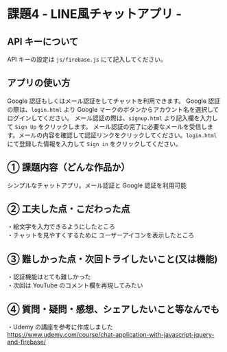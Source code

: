 # 課題4 - LINE風チャットアプリ -

## API キーについて
API キーの設定は `js/firebase.js` にて記入してください。

## アプリの使い方
Google 認証もしくはメール認証をしてチャットを利用できます。
Google 認証の際は、`login.html` より Google マークのボタンからアカウント名を選択してログインしてください。
メール認証の際は、`signup.html` より記入欄を入力して `Sign Up` をクリックします。
メール認証の完了に必要なメールを受信します。メールの内容を確認して認証リンクをクリックしてください。`login.html` にて登録した情報を入力して `Sign in` をクリックしてください。

## ① 課題内容（どんな作品か）
シンプルなチャットアプリ。メール認証と Google 認証を利用可能

## ② 工夫した点・こだわった点
・絵文字を入力できるようにしたところ  
・チャットを見やすくするために ユーザーアイコンを表示したところ

## ③ 難しかった点・次回トライしたいこと(又は機能)
・認証機能はとても難しかった  
・次回は YouTube のコメント欄を再現してみたい

## ④ 質問・疑問・感想、シェアしたいこと等なんでも
・Udemy の講座を参考に作成しました   
https://www.udemy.com/course/chat-application-with-javascript-jquery-and-firebase/
